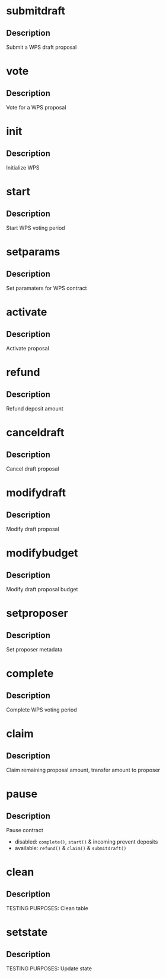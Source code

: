 <h1 class="contract">submitdraft</h1>

## Description

Submit a WPS draft proposal

<h1 class="contract">vote</h1>

## Description

Vote for a WPS proposal

<h1 class="contract">init</h1>

## Description

Initialize WPS

<h1 class="contract">start</h1>

## Description

Start WPS voting period

<h1 class="contract">setparams</h1>

## Description

Set paramaters for WPS contract

<h1 class="contract">activate</h1>

## Description

Activate proposal

<h1 class="contract">refund</h1>

## Description

Refund deposit amount

<h1 class="contract">canceldraft</h1>

## Description

Cancel draft proposal

<h1 class="contract">modifydraft</h1>

## Description

Modify draft proposal

<h1 class="contract">modifybudget</h1>

## Description

Modify draft proposal budget

<h1 class="contract">setproposer</h1>

## Description

Set proposer metadata

<h1 class="contract">complete</h1>

## Description

Complete WPS voting period

<h1 class="contract">claim</h1>

## Description

Claim remaining proposal amount, transfer amount to proposer

<h1 class="contract">pause</h1>

## Description

Pause contract

- disabled:  `complete()`, `start()` & incoming prevent deposits
- available: `refund()` & `claim()` & `submitdraft()`

<h1 class="contract">clean</h1>

## Description

TESTING PURPOSES: Clean table

<h1 class="contract">setstate</h1>

## Description

TESTING PURPOSES: Update state
